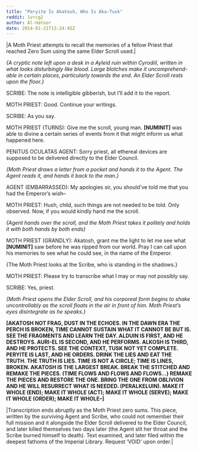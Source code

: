 ```yaml
---
title: "Peryite Is Akatosh, Who Is Aka-Tusk"
reddit: 1vrcg2
author: Al-Hatoor
date: 2014-01-21T13:24:45Z
---
```


|A Moth Priest attempts to recall the memories of a fellow Priest that reached Zero Sum using the same Elder Scroll used.|

*{A cryptic note left upon a desk in a Ayleid ruin within Cyrodiil, written in what looks disturbingly like blood. Large blotches make it uncomprehend-able in certain places, particularly towards the end. An Elder Scroll rests upon the floor.}*

SCRIBE: The note is intelligible gibberish, but I’ll add it to the report.

MOTH PRIEST: Good. Continue your writings.

SCRIBE: As you say.

MOTH PRIEST (TURNS): Give me the scroll, young man. **[NUMINIT]** was able to divine a certain series of events from it that might inform us what happened here.

PENITUS OCULATAS AGENT: Sorry priest, all ethereal devices are supposed to be delivered directly to the Elder Council.

*{Moth Priest draws a letter from a pocket and hands it to the Agent. The Agent reads it, and hands it back to the man.}*

AGENT (EMBARRASSED): My apologies sir, you should’ve told me that you had the Emperor’s wish–

MOTH PRIEST: Hush, child, such things are not needed to be told. Only observed. Now, if you would kindly hand me the scroll.

*{Agent hands over the scroll, and the Moth Priest takes it politely and holds it with both hands by both ends}*

MOTH PRIEST (GRANDLY): Akatosh, grant me the light to let me see what **[NUMINIT]** saw before he was ripped from our world. Pray I can call upon his memories to see what he could see, in the name of the Emperor.

{The Moth Priest looks at the Scribe, who is standing in the shadows.}

MOTH PRIEST: Please try to transcribe what I may or may not possibly say.

SCRIBE: Yes, priest.

*{Moth Priest opens the Elder Scroll, and his corporeal form begins to shake uncontrollably as the scroll floats in the air in front of him. Moth Priest’s eyes disintegrate as he speaks.}*

**[AKATOSH NOT FRAG, DUST IN THE ECHOES. IN THE DAWN ERA THE PERCH IS BROKEN, TIME CANNOT SUSTAIN WHAT IT CANNOT BE BUT IS. SEE THE FRAGMENTS AND LEARN THE DAY. ALDUIN IS FIRST, AND HE DESTROYS. AURI-EL IS SECOND, AND HE PERFORMS. ALKOSH IS THIRD, AND HE PROTECTS. SEE THE CONTEXT, TUSK NOT YET COMPLETE. PERYITE IS LAST, AND HE ORDERS. DRINK THE LIES AND EAT THE TRUTH. THE TRUTH IS LIES. TIME IS NOT A CIRCLE; TIME IS LINES, BROKEN. AKATOSH IS THE LARGEST BREAK. BREAK THE STITCHED AND REMAKE THE PIECES. (TIME FLOWS AND FLOWS AND FLOWS…) REMAKE THE PIECES AND RESTORE THE ONE. BRING THE ONE FROM OBLIVION AND HE WILL RESURRECT WHAT IS NEEDED. (PERALKELUIN). MAKE IT WHOLE (END); MAKE IT WHOLE (ACT); MAKE IT WHOLE (SERVE); MAKE IT WHOLE (ORDER); MAKE IT WHOLE–]**

|Transcription ends abruptly as the Moth Priest zero sums. This piece, written by the surviving Agent and Scribe, who could not remember their full mission and it alongside the Elder Scroll delivered to the Elder Council, and later killed themselves two days later (the Agent slit her throat and the Scribe burned himself to death). Text examined, and later filed within the deepest fathoms of the Imperial Library. Request ‘VOID’ upon order.|
